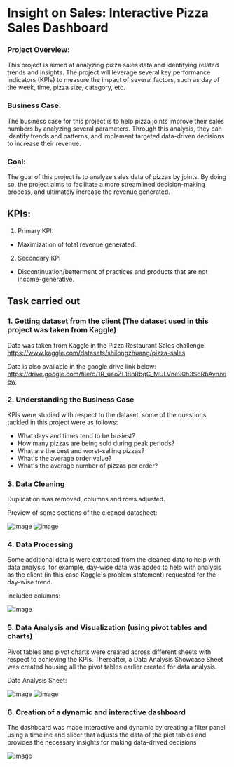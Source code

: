 # Insight on Sales: Interactive Pizza Sales Dashboard

### Project Overview:
This project is aimed at analyzing pizza sales data and identifying related trends and insights. 
The project will leverage several key performance indicators (KPIs) to measure the impact of several factors, such as day of the week, time, pizza size, category, etc.

### Business Case:
The business case for this project is to help pizza joints improve their sales numbers by analyzing several parameters. 
Through this analysis, they can identify trends and patterns, and implement targeted data-driven decisions to increase their revenue.

### Goal:
The goal of this project is to analyze sales data of pizzas by joints. 
By doing so, the project aims to facilitate a more streamlined decision-making process, and ultimately increase the revenue generated.

## KPIs:
1. Primary KPI:
  - Maximization of total revenue generated.

2. Secondary KPI
  - Discontinuation/betterment of practices and products that are not income-generative.

## Task carried out

### 1. Getting dataset from the client (The dataset used in this project was taken from Kaggle)

  Data was taken from Kaggle in the Pizza Restaurant Sales challenge: https://www.kaggle.com/datasets/shilongzhuang/pizza-sales
  
Data is also available in the google drive link below:
  https://drive.google.com/file/d/1R_uaoZL18nRbqC_MULVne90h3SdRbAyn/view

### 2. Understanding the Business Case

  KPIs were studied with respect to the dataset, some of the questions tackled in this project were as follows:
  - What days and times tend to be busiest?
  - How many pizzas are being sold during peak periods?
  - What are the best and worst-selling pizzas?
  - What's the average order value?
  - What's the average number of pizzas per order?

### 3. Data Cleaning

  Duplication was removed, columns and rows adjusted.

  Preview of some sections of the cleaned datasheet:
  
![image](https://github.com/Kartikaye07/Interactive-Sales-Dashboard/blob/main/images/Data%20Cleaning%202.png)
![image](https://github.com/Kartikaye07/Interactive-Sales-Dashboard/blob/main/images/Data%20Manipulation%201.png)
  
### 4. Data Processing 
  Some additional details were extracted from the cleaned data to help with data analysis, for example, day-wise data was added
  to help with analysis as the client (in this case Kaggle's problem statement) requested for the day-wise trend.
  
Included columns:

  ![image](https://github.com/Kartikaye07/Interactive-Sales-Dashboard/blob/main/images/Data%20Manipulation%202.png)

### 5. Data Analysis and Visualization (using pivot tables and charts)

  Pivot tables and pivot charts were created across different sheets with respect to achieving the KPIs. 
  Thereafter, a Data Analysis Showcase Sheet was created housing all the pivot tables earlier created for data analysis.

  Data Analysis Sheet:

  ![image](https://github.com/Kartikaye07/Interactive-Sales-Dashboard/blob/main/images/Pivot%20Tables%20and%20Charts%20-%201.png)
  ![image](https://github.com/Kartikaye07/Interactive-Sales-Dashboard/blob/main/images/Pivot%20Tables%20and%20Charts%20-%202.png)

### 6. Creation of a dynamic and interactive dashboard

  The dashboard was made interactive and dynamic by creating a filter panel using a timeline and slicer that adjusts the data of the piot tables and provides the necessary insights for making data-drived decisions

  ![image](https://github.com/Kartikaye07/Interactive-Sales-Dashboard/blob/main/images/Interactive%20Dashboard.png)




